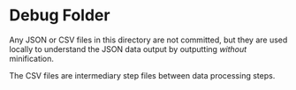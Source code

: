 # Debug Folder

Any JSON or CSV files in this directory are not committed, but they are used locally to understand
the JSON data output by outputting _without_ minification.

The CSV files are intermediary step files between data processing steps.
